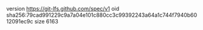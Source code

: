 version https://git-lfs.github.com/spec/v1
oid sha256:79cad991229c9a7a04e101c880cc3c99392243a64a1c744f7940b6012091ec9c
size 6163

